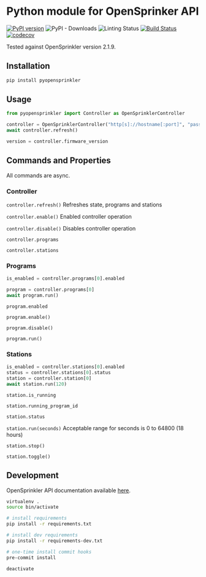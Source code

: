 # Python module for OpenSprinker API

[![PyPI version](https://badge.fury.io/py/pyopensprinkler.svg)](https://badge.fury.io/py/pyopensprinkler)
![PyPI - Downloads](https://img.shields.io/pypi/dm/pyopensprinkler)
![Linting Status](https://github.com/vinteo/py-opensprinkler/workflows/Linting/badge.svg)
[![Build Status](https://app.travis-ci.com/vinteo/py-opensprinkler.svg?branch=master)](https://travis-ci.org/vinteo/py-opensprinkler)
[![codecov](https://codecov.io/gh/vinteo/py-opensprinkler/branch/master/graph/badge.svg)](https://codecov.io/gh/vinteo/py-opensprinkler)

Tested against OpenSprinkler version 2.1.9.

## Installation

```bash
pip install pyopensprinkler
```

## Usage

```python
from pyopensprinkler import Controller as OpenSprinklerController

controller = OpenSprinklerController("http[s]://hostname[:port]", "password")
await controller.refresh()

version = controller.firmware_version
```

## Commands and Properties

All commands are async.

### Controller

`controller.refresh()`
Refreshes state, programs and stations

`controller.enable()`
Enabled controller operation

`controller.disable()`
Disables controller operation

`controller.programs`

`controller.stations`

### Programs

```python
is_enabled = controller.programs[0].enabled

program = controller.programs[0]
await program.run()
```

`program.enabled`

`program.enable()`

`program.disable()`

`program.run()`

### Stations

```python
is_enabled = controller.stations[0].enabled
status = controller.stations[0].status
station = controller.station[0]
await station.run(120)
```

`station.is_running`

`station.running_program_id`

`station.status`

`station.run(seconds)`
Acceptable range for seconds is 0 to 64800 (18 hours)

`station.stop()`

`station.toggle()`

## Development

OpenSprinkler API documentation available [here](https://openthings.freshdesk.com/support/solutions/articles/5000716363-os-api-documents).

```bash
virtualenv .
source bin/activate

# install requirements
pip install -r requirements.txt

# install dev requirements
pip install -r requirements-dev.txt

# one-time install commit hooks
pre-commit install

deactivate
```
